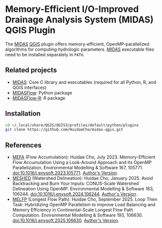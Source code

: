 # Memory-Efficient I/O-Improved Drainage Analysis System (MIDAS) QGIS Plugin

The [MIDAS](https://github.com/HuidaeCho/midas) [QGIS](https://qgis.org/) plugin offers memory-efficient, OpenMP-parallelized algorithms for computing hydrologic parameters. [MIDAS](https://github.com/HuidaeCho/midas) executable files need to be installed separately in `PATH`.

## Related projects

* [MIDAS](https://github.com/HuidaeCho/midas): Core C library and executables (required for all Python, R, and QGIS interfaces)
* [MIDASFlow](https://github.com/HuidaeCho/midasflow): Python package
* [MIDASFlow-R](https://github.com/HuidaeCho/midasflow-r): R package

## Installation

```sh
cd ~/.local/share/QGIS/QGIS3/profiles/default/python/plugins
git clone https://github.com/HuidaeCho/midas-qgis.git
```

## References

* [MEFA](https://github.com/HuidaeCho/mefa) (Flow Accumulation): Huidae Cho, July 2023. Memory-Efficient Flow Accumulation Using a Look-Around Approach and Its OpenMP Parallelization. Environmental Modelling & Software 167, 105771. [doi:10.1016/j.envsoft.2023.105771](https://doi.org/10.1016/j.envsoft.2023.105771). [Author's Version](https://idea.isnew.info/publications/Memory-efficient%20flow%20accumulation%20using%20a%20look-around%20approach%20and%20its%20OpenMP%20parallelization%20-%20Cho.2023.pdf).
* [MESHED](https://github.com/HuidaeCho/meshed) (Watershed Delineation): Huidae Cho, January 2025. Avoid Backtracking and Burn Your Inputs: CONUS-Scale Watershed Delineation Using OpenMP. Environmental Modelling & Software 183, 106244. [doi:10.1016/j.envsoft.2024.106244](https://doi.org/10.1016/j.envsoft.2024.106244). [Author's Version](https://idea.isnew.info/publications/Avoid%20backtracking%20and%20burn%20your%20inputs:%20CONUS-scale%20watershed%20delineation%20using%20OpenMP%20-%20Cho.2025.pdf).
* [MELFP](https://github.com/HuidaeCho/melfp) (Longest Flow Path): Huidae Cho, September 2025. Loop Then Task: Hybridizing OpenMP Parallelism to Improve Load Balancing and Memory Efficiency in Continental-Scale Longest Flow Path Computation. Environmental Modelling & Software 193, 106630. [doi:10.1016/j.envsoft.2025.106630](https://doi.org/10.1016/j.envsoft.2025.106630). [Author's Version](https://idea.isnew.info/publications/Loop%20then%20task%20-%20Hybridizing%20OpenMP%20parallelism%20to%20improve%20load%20balancing%20and%20memory%20efficiency%20in%20continental-scale%20longest%20flow%20path%20computation%20-%20Cho.2025.pdf).
